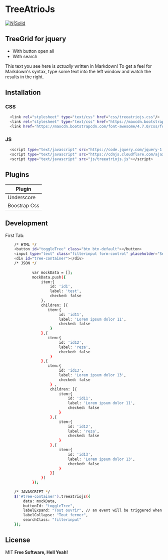 # TreeAtrioJs

[![N|Solid](http://static8.viadeo-static.com/nB1iV387YzOsQ1hvxFsQqq8EIuA=/fit-in/200x200/filters:fill(white)/71865124654443b2bf70612b45b3f2d8/1434476532.jpeg)](http://www.web-atrio.com/)

## TreeGrid for jquery

  - With button open all
  - With search


This text you see here is *actually* written in Markdown! To get a feel for Markdown's syntax, type some text into the left window and watch the results in the right.

## Installation
### CSS
```sh
  <link rel="stylesheet" type="text/css" href="css/treeatriojs.css"/>
  <link rel="stylesheet" type="text/css" href="https://maxcdn.bootstrapcdn.com/bootstrap/3.3.7/css/bootstrap.min.css"/>
  <link href='https://maxcdn.bootstrapcdn.com/font-awesome/4.7.0/css/font-awesome.min.css' rel='stylesheet' type='text/css'>
```
### JS

```sh
  <script type="text/javascript" src="https://code.jquery.com/jquery-1.11.3.min.js"></script>
  <script type="text/javascript" src="https://cdnjs.cloudflare.com/ajax/libs/underscore.js/1.8.3/underscore-min.js"></script>
  <script type="text/javascript" src="js/treeatriojs.js"></script>
```

## Plugins

| Plugin 
| ------ |
| Underscore |
| Boostrap Css | 

## Development


First Tab:
```sh
    /* HTML */ 
    <button id="toggleTree" class="btn btn-default"></button>
    <input type="text" class="filterinput form-control" placeholder="Search by text">
    <div id="tree-container"></div>
    /* JSON */
    
            var mockData = [];
            mockData.push({
                item:{
                    id: 'id1',
                    label: 'test',
                    checked: false
                },
                children: [{
                   item:{
                        id: 'id11',
                        label: 'Lorem ipsum dolor 11',
                        checked: false
                    } 
                },{
                   item:{
                        id: 'id12',
                        label: 'reza',
                        checked: false
                    } 
                },{
                   item:{
                        id: 'id13',
                        label: 'Lorem ipsum dolor 13',
                        checked: false
                    } ,
                    children: [{
                        item:{
                            id: 'id11',
                            label: 'Lorem ipsum dolor 11',
                            checked: false
                        }
                    },{
                        item:{
                            id: 'id12',
                            label: 'reza',
                            checked: false
                        }
                    },{
                        item:{
                            id: 'id13',
                            label: 'Lorem ipsum dolor 13',
                            checked: false
                        }
                    }]
                }]
            });
            
    /* JAVASCRIPT */
    $('#tree-container').treeatriojs({
        data: mockData,
        buttonId: "toggleTree",
        labelExpand: "Tout ouvrir", // an event will be triggered when mouse hover out the label
        labelCollapse: "Tout fermer",
        searchClass: "filterinput"
    });
```

License
----

MIT
**Free Software, Hell Yeah!**
